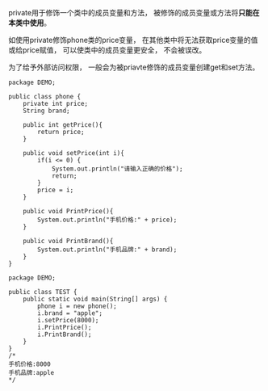private用于修饰一个类中的成员变量和方法， 被修饰的成员变量或方法将**只能在本类中使用**。

如使用private修饰phone类的price变量， 在其他类中将无法获取price变量的值或给price赋值， 可以使类中的成员变量更安全， 不会被误改。

为了给予外部访问权限， 一般会为被priavte修饰的成员变量创建get和set方法。

```
package DEMO;

public class phone {
    private int price;
    String brand;

    public int getPrice(){
        return price;
    }

    public void setPrice(int i){
        if(i <= 0) {
            System.out.println("请输入正确的价格");
            return;
        }
        price = i;
    }

    public void PrintPrice(){
        System.out.println("手机价格:" + price);
    }

    public void PrintBrand(){
        System.out.println("手机品牌:" + brand);
    }
}
```
```
package DEMO;

public class TEST {
    public static void main(String[] args) {
        phone i = new phone();
        i.brand = "apple";
        i.setPrice(8000);
        i.PrintPrice();
        i.PrintBrand();
    }
}
/*
手机价格:8000
手机品牌:apple
*/
```
